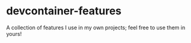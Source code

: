 # devcontainer-features

A collection of features I use in my own projects; feel free to use them in yours!
